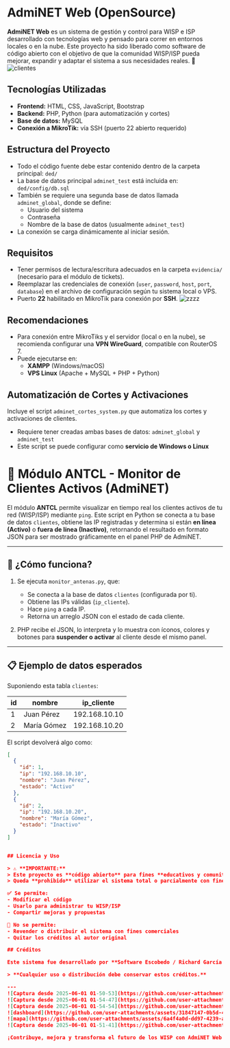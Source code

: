 # AdmiNET Web (OpenSource)

**AdmiNET Web** es un sistema de gestión y control para WISP e ISP desarrollado con tecnologías web y pensado para correr en entornos locales o en la nube. Este proyecto ha sido liberado como software de código abierto con el objetivo de que la comunidad WISP/ISP pueda mejorar, expandir y adaptar el sistema a sus necesidades reales. 🚀
![clientes](https://github.com/user-attachments/assets/48c01da9-f29b-49a1-9bd0-4a9f9c7aba55)

## Tecnologías Utilizadas

- **Frontend:** HTML, CSS, JavaScript, Bootstrap
- **Backend:** PHP, Python (para automatización y cortes)
- **Base de datos:** MySQL
- **Conexión a MikroTik:** vía SSH (puerto 22 abierto requerido)

## Estructura del Proyecto

- Todo el código fuente debe estar contenido dentro de la carpeta principal: `ded/`
- La base de datos principal `adminet_test` está incluida en: `ded/config/db.sql`
- También se requiere una segunda base de datos llamada `adminet_global`, donde se define:
  - Usuario del sistema
  - Contraseña
  - Nombre de la base de datos (usualmente `adminet_test`)
- La conexión se carga dinámicamente al iniciar sesión.

## Requisitos

- Tener permisos de lectura/escritura adecuados en la carpeta `evidencia/` (necesario para el módulo de tickets).
- Reemplazar las credenciales de conexión (`user`, `password`, `host`, `port`, `database`) en el archivo de configuración según tu sistema local o VPS.
- Puerto **22** habilitado en MikroTik para conexión por **SSH**.
![zzzz](https://github.com/user-attachments/assets/209ef4aa-26f5-4106-9fa3-c0f418f09d43)

## Recomendaciones

- Para conexión entre MikroTiks y el servidor (local o en la nube), se recomienda configurar una **VPN WireGuard**, compatible con RouterOS 7.
- Puede ejecutarse en:
  - **XAMPP** (Windows/macOS)
  - **VPS Linux** (Apache + MySQL + PHP + Python)

## Automatización de Cortes y Activaciones

Incluye el script `adminet_cortes_system.py` que automatiza los cortes y activaciones de clientes.

- Requiere tener creadas ambas bases de datos: `adminet_global` y `adminet_test`
- Este script se puede configurar como **servicio de Windows o Linux**

# 📡 Módulo ANTCL - Monitor de Clientes Activos (AdmiNET)

El módulo **ANTCL** permite visualizar en tiempo real los clientes activos de tu red (WISP/ISP) mediante `ping`. Este script en Python se conecta a tu base de datos `clientes`, obtiene las IP registradas y determina si están **en línea (Activo)** o **fuera de línea (Inactivo)**, retornando el resultado en formato JSON para ser mostrado gráficamente en el panel PHP de AdmiNET.

---

## 🧠 ¿Cómo funciona?

1. Se ejecuta `monitor_antenas.py`, que:
   - Se conecta a la base de datos `clientes` (configurada por ti).
   - Obtiene las IPs válidas (`ip_cliente`).
   - Hace `ping` a cada IP.
   - Retorna un arreglo JSON con el estado de cada cliente.

2. PHP recibe el JSON, lo interpreta y lo muestra con íconos, colores y botones para **suspender o activar** al cliente desde el mismo panel.

---

## 📋 Ejemplo de datos esperados

Suponiendo esta tabla `clientes`:

| id | nombre         | ip_cliente     |
|----|----------------|----------------|
| 1  | Juan Pérez     | 192.168.10.10  |
| 2  | María Gómez    | 192.168.10.20  |

El script devolverá algo como:

```json
[
  {
    "id": 1,
    "ip": "192.168.10.10",
    "nombre": "Juan Pérez",
    "estado": "Activo"
  },
  {
    "id": 2,
    "ip": "192.168.10.20",
    "nombre": "María Gómez",
    "estado": "Inactivo"
  }
]


## Licencia y Uso

> ⚠️ **IMPORTANTE:**  
> Este proyecto es **código abierto** para fines **educativos y comunitarios**.  
> Queda **prohibido** utilizar el sistema total o parcialmente con fines **comerciales** o de **lucro empresarial**.  

✅ Se permite:
- Modificar el código
- Usarlo para administrar tu WISP/ISP
- Compartir mejoras y propuestas

🚫 No se permite:
- Revender o distribuir el sistema con fines comerciales
- Quitar los créditos al autor original

## Créditos

Este sistema fue desarrollado por **Software Escobedo / Richard García Escobedo** como una herramienta libre para mejorar la gestión de redes WISP/ISP en Latinoamérica y el mundo.

> **Cualquier uso o distribución debe conservar estos créditos.**

---
![Captura desde 2025-06-01 01-50-53](https://github.com/user-attachments/assets/b30492ac-16e1-4c03-8b9f-2ee8ee1e045d)
![Captura desde 2025-06-01 01-54-47](https://github.com/user-attachments/assets/44313227-cc4b-466b-a6e3-da80868af965)
![Captura desde 2025-06-01 01-54-54](https://github.com/user-attachments/assets/cd457fb1-28f4-4991-9b03-01c13330bc31)
![dashboard](https://github.com/user-attachments/assets/31847147-0b5d-4676-b78e-ffa80e2a39ac)
![mapa](https://github.com/user-attachments/assets/6a4f4a0d-dd97-4239-a7b9-13a2d78a9bbe)
![Captura desde 2025-06-01 01-51-41](https://github.com/user-attachments/assets/542fe28d-717d-4a70-8536-107b27c19b62)

¡Contribuye, mejora y transforma el futuro de los WISP con AdmiNET Web! 🌐🛠️
